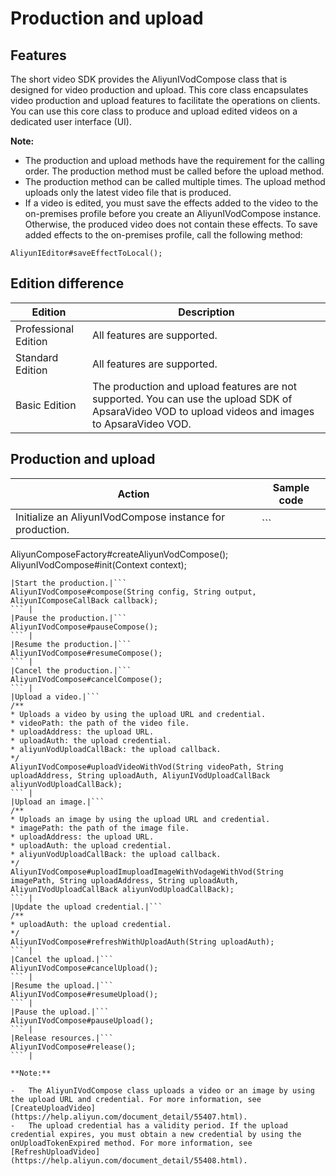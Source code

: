 # Production and upload

## Features

The short video SDK provides the AliyunIVodCompose class that is designed for video production and upload. This core class encapsulates video production and upload features to facilitate the operations on clients. You can use this core class to produce and upload edited videos on a dedicated user interface \(UI\).

**Note:**

-   The production and upload methods have the requirement for the calling order. The production method must be called before the upload method.
-   The production method can be called multiple times. The upload method uploads only the latest video file that is produced.
-   If a video is edited, you must save the effects added to the video to the on-premises profile before you create an AliyunIVodCompose instance. Otherwise, the produced video does not contain these effects. To save added effects to the on-premises profile, call the following method:

```
AliyunIEditor#saveEffectToLocal();
```

## Edition difference

|Edition|Description|
|-------|-----------|
|Professional Edition|All features are supported.|
|Standard Edition|All features are supported.|
|Basic Edition|The production and upload features are not supported. You can use the upload SDK of ApsaraVideo VOD to upload videos and images to ApsaraVideo VOD.|

## Production and upload

|Action|Sample code|
|------|-----------|
|Initialize an AliyunIVodCompose instance for production.|```
AliyunComposeFactory#createAliyunVodCompose();
AliyunIVodCompose#init(Context context);
``` |
|Start the production.|```
AliyunIVodCompose#compose(String config, String output, AliyunIComposeCallBack callback);
``` |
|Pause the production.|```
AliyunIVodCompose#pauseCompose();
``` |
|Resume the production.|```
AliyunIVodCompose#resumeCompose();
``` |
|Cancel the production.|```
AliyunIVodCompose#cancelCompose();
``` |
|Upload a video.|```
/**
* Uploads a video by using the upload URL and credential.
* videoPath: the path of the video file.
* uploadAddress: the upload URL.
* uploadAuth: the upload credential.
* aliyunVodUploadCallBack: the upload callback.
*/
AliyunIVodCompose#uploadVideoWithVod(String videoPath, String uploadAddress, String uploadAuth, AliyunIVodUploadCallBack aliyunVodUploadCallBack);
``` |
|Upload an image.|```
/**
* Uploads an image by using the upload URL and credential.
* imagePath: the path of the image file.
* uploadAddress: the upload URL.
* uploadAuth: the upload credential.
* aliyunVodUploadCallBack: the upload callback.
*/
AliyunIVodCompose#uploadImuploadImageWithVodageWithVod(String imagePath, String uploadAddress, String uploadAuth, AliyunIVodUploadCallBack aliyunVodUploadCallBack);
``` |
|Update the upload credential.|```
/**
* uploadAuth: the upload credential.
*/
AliyunIVodCompose#refreshWithUploadAuth(String uploadAuth);
``` |
|Cancel the upload.|```
AliyunIVodCompose#cancelUpload();
``` |
|Resume the upload.|```
AliyunIVodCompose#resumeUpload();
``` |
|Pause the upload.|```
AliyunIVodCompose#pauseUpload();
``` |
|Release resources.|```
AliyunIVodCompose#release();
``` |

**Note:**

-   The AliyunIVodCompose class uploads a video or an image by using the upload URL and credential. For more information, see [CreateUploadVideo](https://help.aliyun.com/document_detail/55407.html).
-   The upload credential has a validity period. If the upload credential expires, you must obtain a new credential by using the onUploadTokenExpired method. For more information, see [RefreshUploadVideo](https://help.aliyun.com/document_detail/55408.html).

